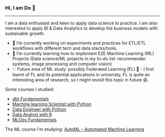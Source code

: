 ### Hi, I am Do 👋
---
I am a data enthusiast and keen to apply data science to practice. I am also interested to apply BI & Data Analytics to develop the business models with sustainable growth.

- 🔭 I’m currently working on experiments and practices for ETL/ETL workflows with different tech and data stacks/tools.
- 🌱 I’m currently learning how to implement E2E Machine Learning (ML) Projects (Data science/ML projects in my to-do list: recommender systems, image processing and computer vision)
- ✨ Future area of ML study: possibly Federated Learning (FL) 🤔 - I first learnt of FL and its potential applications in univeristy, FL is quite an interesting area of research, so I might revisit this topic in future 😄.  


Some courses I studied:
- [dbt Fundamentals](https://credentials.getdbt.com/fafb0f9b-cb65-4167-ac8c-3b247fe7b449#gs.4zd87g)
- [Machine learning Scientist with Python](https://www.datacamp.com/statement-of-accomplishment/track/c0ade4870e386f0c1c561588ad787cf0d373cfd2)
- [Data Engineer with Python](https://www.datacamp.com/statement-of-accomplishment/track/8f891e83c4fd354ad85ab4f05d7cbc38b60c320c)
- [Data Analyst with R](https://www.datacamp.com/statement-of-accomplishment/track/16a94d90759243958f81cb75835c31cdf04f2747)
- [MLOps Fundamentals](https://www.datacamp.com/statement-of-accomplishment/track/86edc0e032cf61523e2e1455036cffd1854f9229)

The ML course I'm studying:
[AutoML - Automated Machine Learning](https://ki-campus.org/courses/automl-luh2021)
